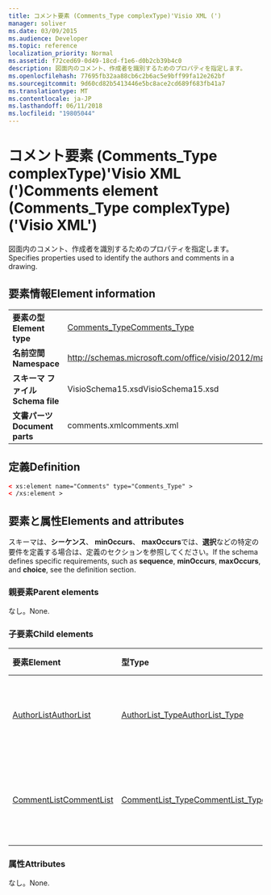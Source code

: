 ```yaml
---
title: コメント要素 (Comments_Type complexType)'Visio XML (')
manager: soliver
ms.date: 03/09/2015
ms.audience: Developer
ms.topic: reference
localization_priority: Normal
ms.assetid: f72ced69-0d49-18cd-f1e6-d0b2cb39b4c0
description: 図面内のコメント、作成者を識別するためのプロパティを指定します。
ms.openlocfilehash: 77695fb32aa88cb6c2b6ac5e9bff99fa12e262bf
ms.sourcegitcommit: 9d60cd82b5413446e5bc8ace2cd689f683fb41a7
ms.translationtype: MT
ms.contentlocale: ja-JP
ms.lasthandoff: 06/11/2018
ms.locfileid: "19805044"
---
```

# <a name="comments-element-commentstype-complextype-visio-xml"></a><span data-ttu-id="4b2a6-103">コメント要素 (Comments_Type complexType)'Visio XML (')</span><span class="sxs-lookup"><span data-stu-id="4b2a6-103">Comments element (Comments_Type complexType) ('Visio XML')</span></span>

<span data-ttu-id="4b2a6-104">図面内のコメント、作成者を識別するためのプロパティを指定します。</span><span class="sxs-lookup"><span data-stu-id="4b2a6-104">Specifies properties used to identify the authors and comments in a drawing.</span></span>
  
## <a name="element-information"></a><span data-ttu-id="4b2a6-105">要素情報</span><span class="sxs-lookup"><span data-stu-id="4b2a6-105">Element information</span></span>

|||
|:-----|:-----|
|<span data-ttu-id="4b2a6-106">**要素の型**</span><span class="sxs-lookup"><span data-stu-id="4b2a6-106">**Element type**</span></span> <br/> |[<span data-ttu-id="4b2a6-107">Comments_Type</span><span class="sxs-lookup"><span data-stu-id="4b2a6-107">Comments_Type</span></span>](comments_type-complextypevisio-xml.md) <br/> |
|<span data-ttu-id="4b2a6-108">**名前空間**</span><span class="sxs-lookup"><span data-stu-id="4b2a6-108">**Namespace**</span></span> <br/> |http://schemas.microsoft.com/office/visio/2012/main  <br/> |
|<span data-ttu-id="4b2a6-109">**スキーマ ファイル**</span><span class="sxs-lookup"><span data-stu-id="4b2a6-109">**Schema file**</span></span> <br/> |<span data-ttu-id="4b2a6-110">VisioSchema15.xsd</span><span class="sxs-lookup"><span data-stu-id="4b2a6-110">VisioSchema15.xsd</span></span>  <br/> |
|<span data-ttu-id="4b2a6-111">**文書パーツ**</span><span class="sxs-lookup"><span data-stu-id="4b2a6-111">**Document parts**</span></span> <br/> |<span data-ttu-id="4b2a6-112">comments.xml</span><span class="sxs-lookup"><span data-stu-id="4b2a6-112">comments.xml</span></span>  <br/> |
   
## <a name="definition"></a><span data-ttu-id="4b2a6-113">定義</span><span class="sxs-lookup"><span data-stu-id="4b2a6-113">Definition</span></span>

```XML
< xs:element name="Comments" type="Comments_Type" >
< /xs:element >
```

## <a name="elements-and-attributes"></a><span data-ttu-id="4b2a6-114">要素と属性</span><span class="sxs-lookup"><span data-stu-id="4b2a6-114">Elements and attributes</span></span>

<span data-ttu-id="4b2a6-115">スキーマは、**シーケンス**、 **minOccurs**、 **maxOccurs**では、**選択**などの特定の要件を定義する場合は、定義のセクションを参照してください。</span><span class="sxs-lookup"><span data-stu-id="4b2a6-115">If the schema defines specific requirements, such as **sequence**, **minOccurs**, **maxOccurs**, and **choice**, see the definition section.</span></span> 
  
### <a name="parent-elements"></a><span data-ttu-id="4b2a6-116">親要素</span><span class="sxs-lookup"><span data-stu-id="4b2a6-116">Parent elements</span></span>

<span data-ttu-id="4b2a6-117">なし。</span><span class="sxs-lookup"><span data-stu-id="4b2a6-117">None.</span></span>
  
### <a name="child-elements"></a><span data-ttu-id="4b2a6-118">子要素</span><span class="sxs-lookup"><span data-stu-id="4b2a6-118">Child elements</span></span>

|<span data-ttu-id="4b2a6-119">**要素**</span><span class="sxs-lookup"><span data-stu-id="4b2a6-119">**Element**</span></span>|<span data-ttu-id="4b2a6-120">**型**</span><span class="sxs-lookup"><span data-stu-id="4b2a6-120">**Type**</span></span>|<span data-ttu-id="4b2a6-121">**説明**</span><span class="sxs-lookup"><span data-stu-id="4b2a6-121">**Description**</span></span>|
|:-----|:-----|:-----|
|[<span data-ttu-id="4b2a6-122">AuthorList</span><span class="sxs-lookup"><span data-stu-id="4b2a6-122">AuthorList</span></span>](authorlist-element-comments_type-complextypevisio-xml.md) <br/> |[<span data-ttu-id="4b2a6-123">AuthorList_Type</span><span class="sxs-lookup"><span data-stu-id="4b2a6-123">AuthorList_Type</span></span>](authorlist_type-complextypevisio-xml.md) <br/> |<span data-ttu-id="4b2a6-124">図面の作成者を指定します。</span><span class="sxs-lookup"><span data-stu-id="4b2a6-124">Specifies the authors in a drawing.</span></span>  <br/> |
|[<span data-ttu-id="4b2a6-125">CommentList</span><span class="sxs-lookup"><span data-stu-id="4b2a6-125">CommentList</span></span>](commentlist-element-comments_type-complextypevisio-xml.md) <br/> |[<span data-ttu-id="4b2a6-126">CommentList_Type</span><span class="sxs-lookup"><span data-stu-id="4b2a6-126">CommentList_Type</span></span>](commentlist_type-complextypevisio-xml.md) <br/> |<span data-ttu-id="4b2a6-127">図面内のコメントを指定します。</span><span class="sxs-lookup"><span data-stu-id="4b2a6-127">Specifies the comments in a drawing.</span></span>  <br/> |
   
### <a name="attributes"></a><span data-ttu-id="4b2a6-128">属性</span><span class="sxs-lookup"><span data-stu-id="4b2a6-128">Attributes</span></span>

<span data-ttu-id="4b2a6-129">なし。</span><span class="sxs-lookup"><span data-stu-id="4b2a6-129">None.</span></span>
  

